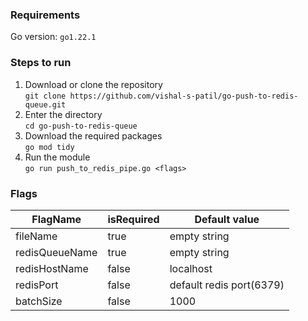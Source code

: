 ### Requirements
Go version: `go1.22.1`

### Steps to run
1. Download or clone the repository\
    `git clone https://github.com/vishal-s-patil/go-push-to-redis-queue.git`
2. Enter the directory\
`cd go-push-to-redis-queue` 
3. Download the required packages\
    `go mod tidy`
4. Run the module\
    `go run push_to_redis_pipe.go <flags>`

### Flags
| FlagName       | isRequired   | Default value            |
|----------------|--------------|--------------------------|
| fileName       | true         | empty string             |
| redisQueueName | true         | empty string             |
| redisHostName  | false        | localhost                |
| redisPort      | false        | default redis port(6379) |
| batchSize      | false        | 1000                     | 